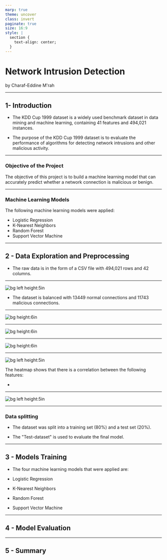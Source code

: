 ```yaml
---
marp: true
theme: uncover
class: invert
paginate: true
size: 16:9
style: |
  section {
    text-align: center;
  }
---
```


# Network Intrusion Detection

by Charaf-Eddine M'rah 

---

## 1-  Introduction

<!-- 
- Brief overview of the KDD Cup 1999 dataset and its purpose

- Overview of the project objectives and the machine learning models that were applied
-->

- The KDD Cup 1999 dataset is a widely used benchmark dataset in data mining and machine learning, containing 41 features and 494,021 instances.

- The purpose of the KDD Cup 1999 dataset is to evaluate the performance of algorithms for detecting network intrusions and other malicious activity.

---

### Objective of the Project

The objective of this project is to build a machine learning model that can accurately predict whether a network connection is malicious or benign.

---

### Machine Learning Models

The following machine learning models were applied:

- Logistic Regression
- K-Nearest Neighbors
- Random Forest
- Support Vector Machine

---

## 2 - Data Exploration and Preprocessing

<!-- 
- Description of the raw data and its format

- Steps taken to clean and prepare the data for analysis, such as handling missing values, scaling features, etc.

- Summary of key insights and observations from the initial data exploration 
-->

- The raw data is in the form of a CSV file with 494,021 rows and 42 columns.

---

![bg left height:5in](images/visualizations/class-distribution.png)

- The dataset is balanced with 13449 normal connections and 11743 malicious connections.

---

![bg height:6in](images/visualizations/protocol-type-ratio.png)

---

![bg height:6in](images/visualizations/service-ratio.png)

---

![bg height:6in](images/visualizations/flag-ratio.png)

---

![bg left height:5in](images/visualizations/heatmap.png)

The heatmap shows that there is a correlation between the following features:

- 

---

![bg left height:5in](images/visualizations/features-importance.png)

---

### Data splitting

- The dataset was split into a training set (80%) and a test set (20%).

- The "Test-dataset" is used to evaluate the final model.

---

## 3 - Models Training

<!-- 
- Description of the four machine learning models that were applied: (e.g. logistic regression, decision tree, random forest, neural network)

- Explanation of the evaluation criteria used to compare the models (e.g. accuracy, precision, recall)

- Results of the model comparison and selection of the best-performing model 
-->

- The four machine learning models that were applied are:

- Logistic Regression
- K-Nearest Neighbors
- Random Forest
- Support Vector Machine

---

## 4 - Model Evaluation

<!-- 
- Description of the final model's performance on the test set

- Comparison to baseline performance 
-->

---

## 5 - Summary

<!-- Summary of the key findings and results of the project
Next steps for the project. -->
